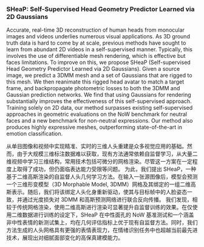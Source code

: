 ### SHeaP: Self-Supervised Head Geometry Predictor Learned via 2D Gaussians

Accurate, real-time 3D reconstruction of human heads from monocular images and videos underlies numerous visual applications. As 3D ground truth data is hard to come by at scale, previous methods have sought to learn from abundant 2D videos in a self-supervised manner. Typically, this involves the use of differentiable mesh rendering, which is effective but faces limitations. To improve on this, we propose SHeaP (Self-supervised Head Geometry Predictor Learned via 2D Gaussians). Given a source image, we predict a 3DMM mesh and a set of Gaussians that are rigged to this mesh. We then reanimate this rigged head avatar to match a target frame, and backpropagate photometric losses to both the 3DMM and Gaussian prediction networks. We find that using Gaussians for rendering substantially improves the effectiveness of this self-supervised approach. Training solely on 2D data, our method surpasses existing self-supervised approaches in geometric evaluations on the NoW benchmark for neutral faces and a new benchmark for non-neutral expressions. Our method also produces highly expressive meshes, outperforming state-of-the-art in emotion classification.

从单目图像和视频中实现精准、实时的三维人头重建是众多视觉应用的基础。然而，由于大规模三维标注数据难以获取，现有方法通常依赖自监督学习，从大量二维视频中学习三维结构，常用技术包括可微分的网格渲染。尽管这一方案在一定程度上取得了成功，但仍面临表达能力受限等问题。
为此，我们提出 SHeaP，一种基于二维高斯渲染的自监督人头几何学习方法。在输入一张源图像后，模型会预测一个三维形变模型（3D Morphable Model, 3DMM）网格及其绑定的一组二维高斯表示。随后，我们将该绑定人头化身重新驱动，使其与目标帧中的人脸姿态一致，并通过光度损失对 3DMM 和高斯预测网络进行联合反向传播。
我们发现，相较于传统网格渲染，使用二维高斯进行渲染可显著提升自监督训练的效果。在仅使用二维数据进行训练的设定下，SHeaP 在中性面孔的 NoW 基准测试和一个涵盖非中性表情的新测试集上，均在几何评估指标上优于现有自监督方法。同时，我们方法生成的人头网格具有更强的表情表现力，在情绪识别任务中也超越当前最先进技术，展现出对细腻面部变化的高保真建模能力。
